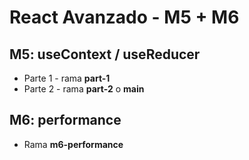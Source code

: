 # React Avanzado - M5 + M6

## M5: useContext / useReducer

- Parte 1 - rama **part-1**
- Parte 2 - rama **part-2** o **main**

## M6: performance

- Rama **m6-performance**
